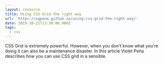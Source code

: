 ```yaml
---
layout: resource
title: Using CSS Grid the right way
url: 'https://vgpena.github.io/using-css-grid-the-right-way/'
date: 2019-10-21T13:30:00.000Z
tags:
  - css
---
```

CSS Grid is extremely powerful. However, when you don't know what you're doing it can also be a maintenance disaster. In this article Violet Peña describes how you can use CSS grid in a sensible.
